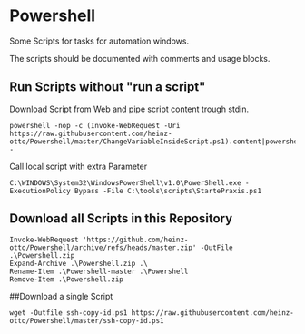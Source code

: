 # Powershell
Some Scripts for tasks for automation windows.

The scripts should be documented with comments and usage blocks.

## Run Scripts without "run a script"
Download Script from Web and pipe script content trough stdin.
```
powershell -nop -c (Invoke-WebRequest -Uri https://raw.githubusercontent.com/heinz-otto/Powershell/master/ChangeVariableInsideScript.ps1).content|powershell -
```
Call local script with extra Parameter
```
C:\WINDOWS\System32\WindowsPowerShell\v1.0\PowerShell.exe -ExecutionPolicy Bypass -File C:\tools\scripts\StartePraxis.ps1
```
## Download all Scripts in this Repository
```
Invoke-WebRequest 'https://github.com/heinz-otto/Powershell/archive/refs/heads/master.zip' -OutFile .\Powershell.zip
Expand-Archive .\Powershell.zip .\
Rename-Item .\Powershell-master .\Powershell
Remove-Item .\Powershell.zip
```
##Download a single Script
```
wget -Outfile ssh-copy-id.ps1 https://raw.githubusercontent.com/heinz-otto/Powershell/master/ssh-copy-id.ps1
```
